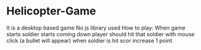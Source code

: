 # Helicopter-Game
It is a desktop based game 
No js library used 
How to play:
  When game starts soldier starts coming down player should hit that soldier with mouse click (a bullet will appear)  when soldier is hit scor increase 1 point
